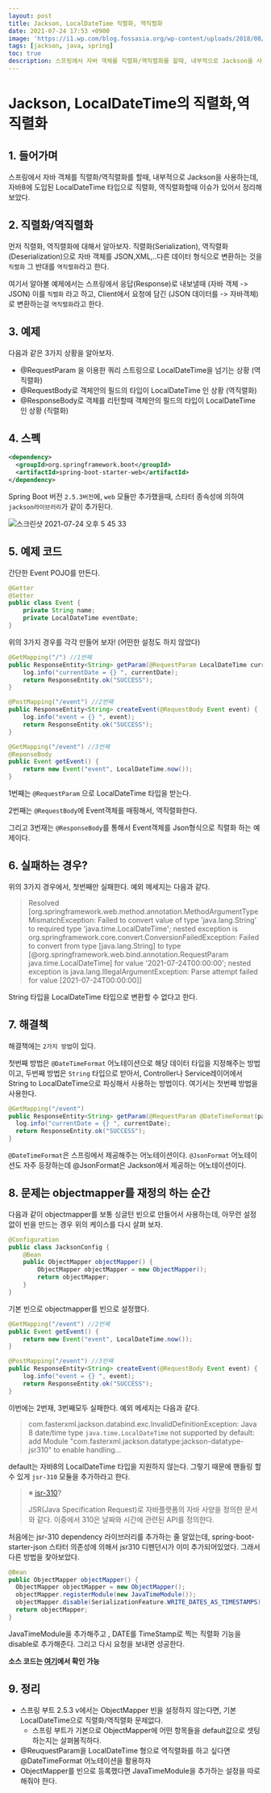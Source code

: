 ```yaml
---
layout: post
title: Jackson, LocalDateTime 직렬화, 역직렬화
date: 2021-07-24 17:53 +0900
image: 'https://i1.wp.com/blog.fossasia.org/wp-content/uploads/2018/08/serialize.png?fit=706%2C367&ssl=1'
tags: [jackson, java, spring]
toc: true
description: 스프링에서 자바 객체를 직렬화/역직렬화를 할때, 내부적으로 Jackson을 사용하는데, 자바8에 도입된 LocalDateTime 타입으로 직렬화, 역직렬화할때 이슈를 정리해보았다.
---
```


# Jackson, LocalDateTime의 직렬화,역직렬화

## 1. 들어가며 

스프링에서 자바 객체를 직렬화/역직렬화를 할때, 내부적으로 Jackson을 사용하는데, 자바8에 도입된 LocalDateTime 타입으로 직렬화, 역직렬화할때 이슈가 있어서 정리해 보았다.



## 2. 직렬화/역직렬화

먼저 직렬화, 역직렬화에 대해서 알아보자. 직렬화(Serialization), 역직렬화(Deserialization)으로 자바 객체를 JSON,XML,..다른 데이터 형식으로 변환하는 것을 `직렬화` 그 반대를 `역직렬화`라고 한다. 

여기서 알아볼 예제에서는 스프링에서 응답(Response)로 내보낼때 (자바 객체 -> JSON) 이를 `직렬화` 라고 하고, Client에서 요청에 담긴 (JSON 데이터를 ->  자바객체)로 변환하는걸 `역직렬화`라고 한다.



## 3. 예제

다음과 같은 3가지 상황을 알아보자. 

- @RequestParam 을 이용한 쿼리 스트링으로 LocalDateTime을 넘기는 상황  (역직렬화)
- @RequestBody로 객체안의 필드의 타입이 LocalDateTime 인 상황 (역직렬화)
- @ResponseBody로 객체를 리턴할때 객체안의 필드의 타입이 LocalDateTime 인 상황 (직렬화)



## 4. 스펙 

```xml
<dependency>
  <groupId>org.springframework.boot</groupId>
  <artifactId>spring-boot-starter-web</artifactId>
</dependency>
```

Spring Boot 버전 `2.5.3버전`에, `web` 모듈만 추가했을때, 스타터 종속성에 의하여 `jackson라이브러리`가 같이 추가된다. 

![스크린샷 2021-07-24 오후 5 45 33](https://user-images.githubusercontent.com/28615416/126863019-e2f01852-97ef-4362-9b7c-3b6e5ab15e7a.png)



## 5. 예제 코드

간단한 Event POJO를 만든다.

```java
@Getter
@Setter
public class Event {
    private String name;
    private LocalDateTime eventDate;
}
```

위의 3가지 경우를 각각 만들어 보자! (어떤한 설정도 하지 않았다)

```java
@GetMapping("/") //1번째
public ResponseEntity<String> getParam(@RequestParam LocalDateTime currentDate) {
    log.info("currentDate = {} ", currentDate);
    return ResponseEntity.ok("SUCCESS");
} 

@PostMapping("/event") //2번째
public ResponseEntity<String> createEvent(@RequestBody Event event) {
    log.info("event = {} ", event);
    return ResponseEntity.ok("SUCCESS");
}

@GetMapping("/event") //3번째
@ReponseBody
public Event getEvent() {
    return new Event("event", LocalDateTime.now());
} 
```
1번째는 `@RequestParam` 으로 LocalDateTime 타입을 받는다.

2번째는 `@RequestBody`에 Event객체를 매핑해서, 역직렬화한다. 

그리고 3번재는 `@ResponseBody`를 통해서 Event객체를 Json형식으로 직렬화 하는 예제이다.  


## 6. 실패하는 경우?
위의 3가지 경우에서, 첫번째만 실패한다. 예외 메세지는 다음과 같다. 

> Resolved [org.springframework.web.method.annotation.MethodArgumentTypeMismatchException: Failed to convert value of type 'java.lang.String' to required type 'java.time.LocalDateTime'; nested exception is org.springframework.core.convert.ConversionFailedException: Failed to convert from type [java.lang.String] to type [@org.springframework.web.bind.annotation.RequestParam java.time.LocalDateTime] for value '2021-07-24T00:00:00'; nested exception is java.lang.IllegalArgumentException: Parse attempt failed for value [2021-07-24T00:00:00]]

String 타입을 LocalDateTime 타입으로 변환할 수 없다고 한다.

## 7. 해결책
 해결책에는 `2가지 방법`이 있다. 

첫번째 방법은 `@DateTimeFormat` 어노테이션으로 해당 데이터 타입을 지정해주는 방법이고, 
두번째 방법은 `String` 타입으로 받아서, Controller나 Service레이어에서 String to LocalDateTime으로 파싱해서 사용하는 방법이다.
여기서는 첫번째 방법을 사용한다. 

```java
@GetMapping("/event")
public ResponseEntity<String> getParam(@RequestParam @DateTimeFormat(pattern = "yyyy-MM-dd HH:mm:ss") LocalDateTime currentDate) {
  log.info("currentDate = {} ", currentDate);
  return ResponseEntity.ok("SUCCESS");
}
```
`@DateTimeFormat`은 스프링에서 제공해주는 어노테이션이다. `@JsonFormat` 어노테이션도 자주 등장하는데 @JsonFormat은 Jackson에서 제공하는 어노테이션이다. 



## 8. 문제는 objectmapper를 재정의 하는 순간

다음과 같이 objectmapper를 보통 싱글턴 빈으로 만들어서 사용하는데, 아무런 설정없이 빈을 만드는 경우 위의 케이스를 다시 살펴 보자. 

```java
@Configuration
public class JacksonConfig {
    @Bean
    public ObjectMapper objectMapper() {
        ObjectMapper objectMapper = new ObjectMapper();
        return objectMapper;
    }
}
```

기본 빈으로 objectmapper를 빈으로 설정했다. 

```java
@GetMapping("/event") //2번째 
public Event getEvent() {
    return new Event("event", LocalDateTime.now());
} 

@PostMapping("/event") //3번째
public ResponseEntity<String> createEvent(@RequestBody Event event) {
    log.info("event = {} ", event);
    return ResponseEntity.ok("SUCCESS");
}
```
이번에는 2번재, 3번째모두 실패한다. 예외 메세지는 다음과 같다. 


> com.fasterxml.jackson.databind.exc.InvalidDefinitionException: Java 8 date/time type `java.time.LocalDateTime` not supported by default: add Module "com.fasterxml.jackson.datatype:jackson-datatype-jsr310" to enable handling...

default는 자바8의 LocalDateTime 타입을 지원하지 않는다. 그렇기 때문에 핸들링 할 수 있게 `jsr-310` 모듈을 추가하라고 한다. 

> ※ [jsr-310](https://jcp.org/aboutJava/communityprocess/pfd/jsr310/JSR-310-guide.html)? 
>
> JSR(Java Specification Request)로 자바플랫폼의 자바 사양을 정의한 문서와 같다. 이중에서 310은 날짜와 시간에 관련된 API를 정의한다. 

처음에는 jsr-310 dependency 라이브러리를 추가하는 줄 알았는데, spring-boot-starter-json 스타터 의존성에 의해서 jsr310 디펜던시가 이미 추가되어있었다. 그래서 다른 방법을 찾아보았다.

```java
@Bean
public ObjectMapper objectMapper() {
  ObjectMapper objectMapper = new ObjectMapper();
  objectMapper.registerModule(new JavaTimeModule());
  objectMapper.disable(SerializationFeature.WRITE_DATES_AS_TIMESTAMPS);
  return objectMapper;
}
```

JavaTimeModule을 추가해주고 , DATE를 TimeStamp로 찍는 직렬화 기능을 disable로 추가해준다. 그리고 다시 요청을 보내면 성공한다. 

**소스 코드는 [여기](https://github.com/umanking/jackson-datetime-serialization)에서 확인 가능**

## 9. 정리 

- 스프링 부트 2.5.3 v에서는 ObjectMapper 빈을 설정하지 않는다면, 기본 LocalDateTime으로 직렬화/역직렬화 문제없다.
  - 스프링 부트가 기본으로 ObjectMapper에 어떤 항목들을 default값으로 셋팅하는지는 살펴봄직하다. 
- @ReuquestParam을 LocalDateTime 형으로 역직렬화를 하고 싶다면 @DateTimeFormat 어노테이션을 활용하자
- ObjectMapper를 빈으로 등록했다면 JavaTimeModule을 추가하는 설정을 따로 해줘야 한다. 

